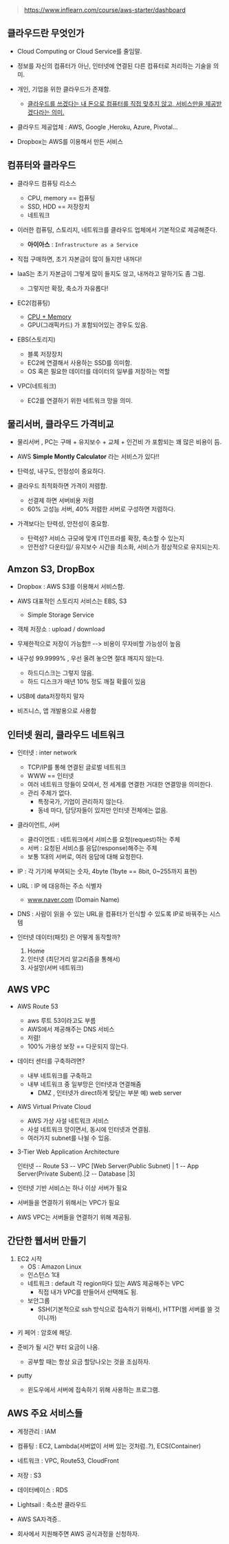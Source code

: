 > https://www.inflearn.com/course/aws-starter/dashboard



## 클라우드란 무엇인가

- Cloud Computing or Cloud Service를 줄임말.
- 정보를 자신의 컴퓨터가 아닌, 인터넷에 연결된 다른 컴퓨터로 처리하는 기술을 의미.

- 개인, 기업을 위한 클라우드가 존재함.
  - <u>클라우드를 쓰겠다는 내 돈으로 컴퓨터를 직접 맞추지 않고, 서비스만을 제공받겠다라는 의미.</u>

- 클라우드 제공업체 : AWS, Google ,Heroku, Azure, Pivotal...
- Dropbox는 AWS를 이용해서 만든 서비스



## 컴퓨터와 클라우드

- 클라우드 컴퓨팅 리소스
  - CPU, memory == 컴퓨팅
  - SSD, HDD == 저장장치
  - 네트워크

- 이러한 컴퓨팅, 스토리지, 네트워크를 클라우드 업체에서 기본적으로 제공해준다. 
  - **아이아스** : `Infrastructure as a Service `
- 직접 구매하면, 초기 자본금이 많이 들지만 내꺼다!
- IaaS는 초기 자본금이 그렇게 많이 들지도 않고, 내꺼라고 말하기도 좀 그럼.
  - 그렇지만 확장, 축소가 자유롭다!
- EC2(컴퓨팅)
  - <u>CPU + Memory</u>
  - GPU(그래픽카드) 가 포함되어있는 경우도 있음.
- EBS(스토리지)
  - 블록 저장장치
  - EC2에 연결해서 사용하는 SSD를 의미함.
  - OS 혹은 필요한 데이터를 데이터의 일부를 저장하는 역할
- VPC(네트워크)
  - EC2를 연결하기 위한 네트워크 망을 의미.



## 물리서버, 클라우드 가격비교

- 물리서버 , PC는 구매 + 유지보수 + 교체  + 인건비 가 포함되는 꽤 많은 비용이 듬.
- AWS **Simple Montly Calculator** 라는 서비스가 있다!!

- 탄력성, 내구도, 안정성이 중요하다.

- 클라우드 최적화하면 가격이 저렴함.
  - 선결제 하면 서버비용 저렴
  - 60% 고성능 서버, 40% 저렴한 서버로 구성하면 저렴하다.

- 가격보다는 탄력성, 안전성이 중요함.
  - 탄력성? 서비스 규모에 맞게 IT인프라를 확장, 축소할 수 있는지
  - 안전성? 다운타임/ 유지보수 시간을 최소화, 서비스가 정상적으로 유지되는지.



## Amzon S3, DropBox

- Dropbox : AWS S3를 이용해서 서비스함.
- AWS 대표적인 스토리지 서비스는 EBS, S3
  - Simple Storage Service
- 객체 저장소 : upload / download
- 무제한적으로 저장이 가능함!! --> 비용이 무자비할 가능성이 높음
- 내구성 99.9999% , 우선 올려 놓으면 절대 깨지지 않는다.
  - 하드디스크는 그렇지 않음. 
  - 하드 디스크가 매년 10% 정도 깨질 확률이 있음
- USB에 data저장하지 말자

- 비즈니스, 앱 개발용으로 사용함



## 인터넷 원리, 클라우드 네트워크

- 인터넷 : inter network
  - TCP/IP를 통해 연결된 글로벌 네트워크
  - WWW == 인터넷
  - 여러 네트워크 망들이 모여서, 전 세계를 연결한 거대한 연결망을 의미한다.
  - 관리 주체가 없다. 
    - 특정국가, 기업이 관리하지 않는다.
    - 동네 마다, 담당자들이 있지만 인터넷 전체에는 없음.
- 클라이언트, 서버
  - 클라이언트 : 네트워크에서 서비스를 요청(request)하는 주체
  - 서버 : 요청된 서비스를 응답(response)해주는 주체
  - 보통 1대의 서버로, 여러 응답에 대해 요청한다.

- IP : 각 기기에 부여되는 숫자, 4byte (1byte == 8bit, 0~255까지 표현)
- URL : IP 에 대응하는 주소 식별자
  - www.naver.com (Domain Name)
- DNS : 사람이 읽을 수 있는 URL을 컴퓨터가 인식할 수 있도록 IP로 바꿔주는 시스템

- 인터넷 데이터(패킷) 은 어떻게 동작할까?
  1. Home
  2. 인터넷 (최단거리 알고리즘을 통해서)
  3. 사설망(서버 네트워크)



## AWS VPC

- AWS Route 53
  - aws 루트 53이라고도 부름
  - AWS에서 제공해주는 DNS 서비스
  - 저렴!
  - 100% 가용성 보장 == 다운되지 않는다.

- 데이터 센터를 구축하려면?

  - 내부 네트워크를 구축하고
  - 내부 네트워크 중 일부망은 인터넷과 연결해줌
    - DMZ , 인터넷가 direct하게 맞닫는 부분 예) web server

- AWS Virtual Private Cloud

  - AWS 가상 사설 네트워크 서비스
  - 사설 네트워크 망이면서, 동시에 인터넷과 연결됨.
  - 여러가지 subnet를 나뉠 수 있음.

- 3-Tier Web Application Architecture

  인터넷 -- Route 53 -- VPC [Web Server(Public Subnet) | 1 -- App Server(Private Subent).|2 -- Database |3]

- 인터넷 기반 서비스는 하나 이상 서버가 필요
- 서버들을 연결하기 위해서는 VPC가 필요
- AWS VPC는 서버들을 연결하기 위해 제공됨.



## 간단한 웹서버 만들기

1. EC2 시작
   - OS : Amazon Linux
   - 인스턴스 1대
   - 네트워크 : default 각 region마다 있는 AWS 제공해주는 VPC
     - 직접 내가 VPC를 만들어서 선택해도 됨.
   - 보안그룹
     - SSH(기본적으로 ssh 방식으로 접속하기 위해서), HTTP(웹 서버를 쓸 것이니까)

- 키 페어 : 암호에 해당.

- 준비가 될 시간 부터 요금이 나옴.
  - 공부할 때는 항상 요금 할당나오는 것을 조심하자.
- putty
  - 윈도우에서 서버에 접속하기 위해 사용하는 프로그램.



## AWS 주요 서비스들

- 계정관리 : IAM
- 컴퓨팅 : EC2, Lambda(서버없이 서버 있는 것처럼..?), ECS(Container)
- 네트워크 : VPC, Route53, CloudFront
- 저장 : S3
- 데이터베이스 : RDS

- Lightsail : 축소판 클라우드
- AWS SA자격증..
- 회사에서 지원해주면 AWS 공식과정을 신청하자.